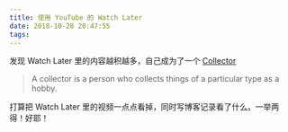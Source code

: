 ```yaml
---
title: 使用 YouTube 的 Watch Later
date: 2018-10-28 20:47:55
tags:
---
```


发现 Watch Later 里的内容越积越多，自己成为了一个 [Collector](https://www.collinsdictionary.com/dictionary/english/collector)

> A collector is a person who collects things of a particular type as a hobby.

打算把 Watch Later 里的视频一点点看掉，同时写博客记录看了什么。一举两得！好耶！
